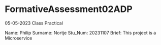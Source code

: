 # FormativeAssessment02ADP
05-05-2023 Class Practical

Name: Philip
Surname: Nortje
Stu_Num: 20231107
Brief: This project is a Microservice
